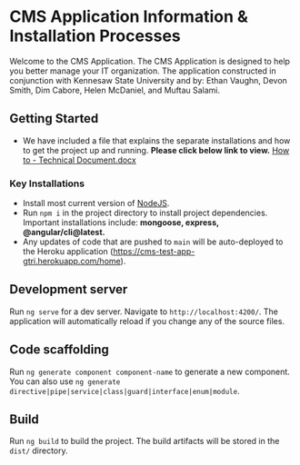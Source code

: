 # CMS Application Information & Installation Processes

Welcome to the CMS Application. The CMS Application is designed to help you better manage your IT organization. The application constructed in conjunction with Kennesaw State University and by: Ethan Vaughn, Devon Smith, Dim Cabore, Helen McDaniel, and Muftau Salami.

## Getting Started

- We have included a file that explains the separate installations and how to get the project up and running. **Please click below link to view.** [How to - Technical Document.docx](https://github.com/evaugh15/cms-app-v2/files/8532407/How.to.-.Technical.Document.docx)

### Key Installations
- Install most current version of [NodeJS](https://nodejs.org/en/download/).
- Run `npm i` in the project directory to install project dependencies. Important installations include: **mongoose, express, @angular/cli@latest.**
- Any updates of code that are pushed to `main` will be auto-deployed to the Heroku application (https://cms-test-app-gtri.herokuapp.com/home).

## Development server

Run `ng serve` for a dev server. Navigate to `http://localhost:4200/`. The application will automatically reload if you change any of the source files.

## Code scaffolding

Run `ng generate component component-name` to generate a new component. You can also use `ng generate directive|pipe|service|class|guard|interface|enum|module`.

## Build

Run `ng build` to build the project. The build artifacts will be stored in the `dist/` directory.

